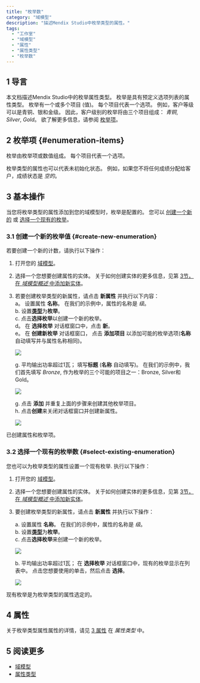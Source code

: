 ```yaml
---
title: "枚举数"
category: "域模型"
description: "描述Mendix Studio中枚举类型的属性。"
tags:
  - "工作室"
  - "域模型"
  - "属性"
  - "属性类型"
  - "枚举数"
---
```


## 1 导言

本文档描述Mendix Studio中的枚举属性类型。 枚举是具有预定义选项列表的属性类型。 枚举有一个或多个项目 (值)。 每个项目代表一个选项。 例如，客户等级可以是青铜、银和金级。 因此，客户级别的枚举将由三个项目组成： *青铜*, *Silver*, *Gold*。  欲了解更多信息，请参阅 [枚举项](#enumeration-items)。

## 2 枚举项 {#enumeration-items}

枚举由枚举项或数值组成。 每个项目代表一个选项。

枚举类型的属性也可以代表未初始化状态。 例如，如果您不将任何成绩分配给客户，成绩状态是 *空的*。

## 3 基本操作

当您将枚举类型的属性添加到您的域模型时，枚举是配置的。 您可以 [创建一个新的](#create-new-enumeration) 或 [选择一个现有的枚举](#select-existing-enumeration)。

### 3.1 创建一个新的枚举值 {#create-new-enumeration}

若要创建一个新的计数，请执行以下操作：

1. 打开您的 [域模型](domain-models)。

2. 选择一个您想要创建属性的实体。 关于如何创建实体的更多信息，见第 [3节，在 *域模型概述* 中添加新实体](domain-models#adding-new-entities)。

3.  若要创建枚举类型的新属性，请点击 **新属性** 并执行以下内容：<br /> a。 设置属性 **名称**。 在我们的示例中，属性的名称是 *级*。<br /> b. 设置[**类型**](domain-models-attributes)为**枚举**。<br /> c. 点击**选择枚举**以创建一个新的枚举。<br />d。 在 **选择枚举** 对话框窗口中，点击 **新**。<br/> e。 在 **创建新枚举** 对话框窗口， 点击 **添加项目** 以添加可能的枚举选项(**名称** 自动填写并与属性名称相同)。<br />

    ![](attachments/domain-models-enumeration/new-enumeration-add-item.png)<br />

    g. 平均输出功率超过1瓦； 填写**标题** (**名称** 自动填写)。 在我们的示例中，我们首先填写  *Bronze*, 作为枚举的三个可能的项目之一：Bronze, Silver和Gold。 <br />

    ![](attachments/domain-models-enumeration/new-enumeration-add-item-bronze.png)<br />

    g. 点击 **添加** 并重复上面的步骤来创建其他枚举项目。<br /> h. 点击**创建**来关闭对话框窗口并创建新属性。

    ![](attachments/domain-models-enumeration/new-enumeration-bronze-silver-gold.png)

已创建属性和枚举项。

### 3.2 选择一个现有的枚举数 {#select-existing-enumeration}

您也可以为枚举类型的属性设置一个现有枚举. 执行以下操作：

1. 打开您的 [域模型](domain-models)。

2. 选择一个您想要创建属性的实体。 关于如何创建实体的更多信息，见第 [3节，在 *域模型概述* 中添加新实体](domain-models#adding-new-entities)。

3.  要创建枚举类型的新属性，请点击 **新属性** 并执行以下操作：<br />

    a. 设置属性 **名称**。 在我们的示例中，属性的名称是 *级*。<br /> b. 设置[**类型**](domain-models-attributes)为**枚举**。<br /> c. 点击**选择枚举**来创建一个新的枚举。<br />

    ![](attachments/domain-models-enumeration/new-attribute-select-enumeration.png) <br/>

    b. 平均输出功率超过1瓦； 在 **选择枚举** 对话框窗口中，现有的枚举显示在列表中。 点击您想要使用的单击，然后点击 **选择**。<br />

    ![](attachments/domain-models-enumeration/selecting-existing-enumeration.png)

现有枚举是为枚举类型的属性选定的。

## 4 属性

关于枚举类型属性属性的详情，请见 [3 属性](domain-models-attributes#attribute-properties) 在 *属性类型* 中。

## 5 阅读更多

* [域模型](域名模型)
* [属性类型](domain-models-attributes) 

